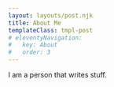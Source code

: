 ```yaml
---
layout: layouts/post.njk
title: About Me
templateClass: tmpl-post
# eleventyNavigation:
#   key: About
#   order: 3
---
```


I am a person that writes stuff.
